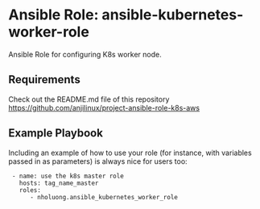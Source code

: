 Ansible Role: ansible-kubernetes-worker-role
=========

Ansible Role for configuring K8s worker node.

Requirements
------------ 
Check out the README.md file of this repository
https://github.com/anjilinux/project-ansible-role-k8s-aws


Example Playbook
----------------

Including an example of how to use your role (for instance, with variables passed in as parameters) is always nice for users too:

```
 - name: use the k8s master role
   hosts: tag_name_master
   roles:
      - nholuong.ansible_kubernetes_worker_role
```


